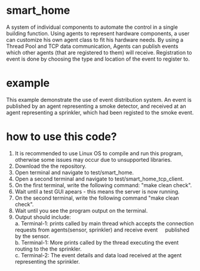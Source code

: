 # smart_home
A system of individual components to automate the control in a single building function.
Using agents to represent hardware components, a user can customize his own agent class to fit his hardware needs.
By using a Thread Pool and TCP data communication, Agents can publish events which other agents (that are registered to them) will receive.
Registration to event is done by choosing the type and location of the event to register to.

# example
This example demonstrate the use of event distribution system.
An event is published by an agent representing a smoke detector, and received at an agent representing a sprinkler, which had been registed to the smoke event.

# how to use this code?
1. It is recommended to use Linux OS to compile and run this program, otherwise some issues may occur due to unsupported libraries.
2. Download the the repository.
3. Open terminal and navigate to test/smart_home.
4. Open a second terminal and navigate to test/smart_home_tcp_client.
5. On the first terminal, write the following command: "make clean check".
6. Wait until a test GUI apears - this means the server is now running.
7. On the second terminal, write the following command "make clean check".
8. Wait until you see the program output on the terminal.
9. Output should include:<br />
  a. Terminal-1: prints called by main thread which accepts the connection requests from agents(sensor, sprinkler) and receive event &nbsp;&nbsp;&nbsp;&nbsp;published by the sensor.<br />
  b. Terminal-1: More prints called by the thread executing the event routing to the the sprinkler.<br />
  c. Terminal-2: The event details and data load received at the agent representing the sprinkler.
